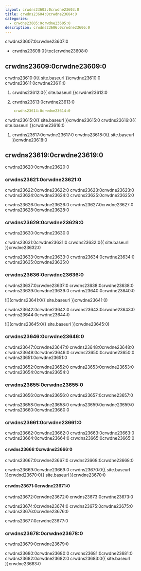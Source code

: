 ```yaml
---
layout: crwdns23603:0crwdne23603:0
title: crwdns23604:0crwdne23604:0
categories:
  - crwdns23605:0crwdne23605:0
description: crwdns23606:0crwdne23606:0
---
```

crwdns23607:0crwdne23607:0

* crwdns23608:0{:toc}crwdne23608:0

## crwdns23609:0crwdne23609:0

crwdns23610:0{{ site.baseurl }}crwdne23610:0 crwdns23611:0crwdne23611:0

1. crwdns23612:0{{ site.baseurl }}crwdne23612:0

2. crwdns23613:0crwdne23613:0

```yaml
    crwdns23614:0crwdne23614:0
```

crwdns23615:0{{ site.baseurl }}crwdne23615:0 crwdns23616:0{{ site.baseurl }}crwdne23616:0

1. crwdns23617:0crwdne23617:0 crwdns23618:0{{ site.baseurl }}crwdne23618:0

## crwdns23619:0crwdne23619:0

crwdns23620:0crwdne23620:0

### crwdns23621:0crwdne23621:0

crwdns23622:0crwdne23622:0 crwdns23623:0crwdne23623:0 crwdns23624:0crwdne23624:0 crwdns23625:0crwdne23625:0

crwdns23626:0crwdne23626:0 crwdns23627:0crwdne23627:0 crwdns23628:0crwdne23628:0

### crwdns23629:0crwdne23629:0

crwdns23630:0crwdne23630:0

crwdns23631:0crwdne23631:0 crwdns23632:0{{ site.baseurl }}crwdne23632:0

crwdns23633:0crwdne23633:0 crwdns23634:0crwdne23634:0 crwdns23635:0crwdne23635:0

### crwdns23636:0crwdne23636:0

crwdns23637:0crwdne23637:0 crwdns23638:0crwdne23638:0 crwdns23639:0crwdne23639:0 crwdns23640:0crwdne23640:0

![](crwdns23641:0{{ site.baseurl }}crwdne23641:0)

crwdns23642:0crwdne23642:0 crwdns23643:0crwdne23643:0 crwdns23644:0crwdne23644:0

![](crwdns23645:0{{ site.baseurl }}crwdne23645:0)

### crwdns23646:0crwdne23646:0

crwdns23647:0crwdne23647:0 crwdns23648:0crwdne23648:0 crwdns23649:0crwdne23649:0 crwdns23650:0crwdne23650:0 crwdns23651:0crwdne23651:0

crwdns23652:0crwdne23652:0 crwdns23653:0crwdne23653:0 crwdns23654:0crwdne23654:0

### crwdns23655:0crwdne23655:0

crwdns23656:0crwdne23656:0 crwdns23657:0crwdne23657:0

crwdns23658:0crwdne23658:0 crwdns23659:0crwdne23659:0 crwdns23660:0crwdne23660:0

### crwdns23661:0crwdne23661:0

crwdns23662:0crwdne23662:0 crwdns23663:0crwdne23663:0 crwdns23664:0crwdne23664:0 crwdns23665:0crwdne23665:0

#### crwdns23666:0crwdne23666:0

crwdns23667:0crwdne23667:0 crwdns23668:0crwdne23668:0

crwdns23669:0crwdne23669:0 crwdns23670:0{{ site.baseurl }}crwdnd23670:0{{ site.baseurl }}crwdne23670:0

#### crwdns23671:0crwdne23671:0

crwdns23672:0crwdne23672:0 crwdns23673:0crwdne23673:0

crwdns23674:0crwdne23674:0 crwdns23675:0crwdne23675:0 crwdns23676:0crwdne23676:0

crwdns23677:0crwdne23677:0

### crwdns23678:0crwdne23678:0

crwdns23679:0crwdne23679:0

crwdns23680:0crwdne23680:0 crwdns23681:0crwdne23681:0 crwdns23682:0crwdne23682:0 crwdns23683:0{{ site.baseurl }}crwdne23683:0